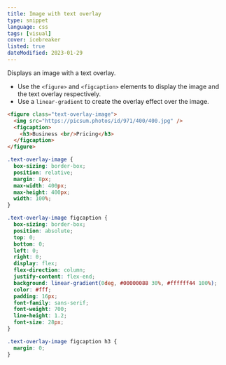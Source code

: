 ```yaml
---
title: Image with text overlay
type: snippet
language: css
tags: [visual]
cover: icebreaker
listed: true
dateModified: 2023-01-29
---
```


Displays an image with a text overlay.

- Use the `<figure>` and `<figcaption>` elements to display the image and the text overlay respectively.
- Use a `linear-gradient` to create the overlay effect over the image.

```html
<figure class="text-overlay-image">
  <img src="https://picsum.photos/id/971/400/400.jpg" />
  <figcaption>
    <h3>Business <br/>Pricing</h3>
  </figcaption>
</figure>
```

```css
.text-overlay-image {
  box-sizing: border-box;
  position: relative;
  margin: 8px;
  max-width: 400px;
  max-height: 400px;
  width: 100%;
}

.text-overlay-image figcaption {
  box-sizing: border-box;
  position: absolute;
  top: 0;
  bottom: 0;
  left: 0;
  right: 0;
  display: flex;
  flex-direction: column;
  justify-content: flex-end;
  background: linear-gradient(0deg, #00000088 30%, #ffffff44 100%);
  color: #fff;
  padding: 16px;
  font-family: sans-serif;
  font-weight: 700;
  line-height: 1.2;
  font-size: 28px;
}

.text-overlay-image figcaption h3 {
  margin: 0;
}
```
